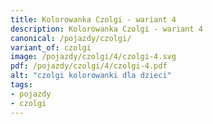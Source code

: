 ```yaml
---
title: Kolorowanka Czolgi - wariant 4
description: Kolorowanka Czolgi - wariant 4
canonical: /pojazdy/czolgi/
variant_of: czolgi
image: /pojazdy/czolgi/4/czolgi-4.svg
pdf: /pojazdy/czolgi/4/czolgi-4.pdf
alt: "czolgi kolorowanki dla dzieci"
tags:
- pojazdy
- czolgi
---
```


